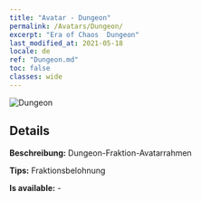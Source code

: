 ```yaml
---
title: "Avatar - Dungeon"
permalink: /Avatars/Dungeon/
excerpt: "Era of Chaos  Dungeon"
last_modified_at: 2021-05-18
locale: de
ref: "Dungeon.md"
toc: false
classes: wide
---
```

 ![Dungeon](/images/a/avatarFrame_45.png)

## Details

 **Beschreibung:** Dungeon-Fraktion-Avatarrahmen 

 **Tips:** Fraktionsbelohnung 

 **Is available:**  - 

